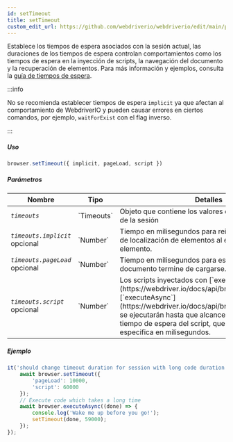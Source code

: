 ```yaml
---
id: setTimeout
title: setTimeout
custom_edit_url: https://github.com/webdriverio/webdriverio/edit/main/packages/webdriverio/src/commands/browser/setTimeout.ts
---
```


Establece los tiempos de espera asociados con la sesión actual, las duraciones de los tiempos de espera controlan comportamientos como los tiempos de espera en la inyección de scripts, la navegación del documento y la recuperación de elementos.
Para más información y ejemplos, consulta la [guía de tiempos de espera](https://webdriver.io/docs/timeouts#selenium-timeouts).

:::info

No se recomienda establecer tiempos de espera `implicit` ya que afectan al comportamiento de WebdriverIO y pueden causar errores en ciertos comandos, por ejemplo, `waitForExist` con el flag inverso.

:::

##### Uso

```js
browser.setTimeout({ implicit, pageLoad, script })
```

##### Parámetros

<table>
  <thead>
    <tr>
      <th>Nombre</th><th>Tipo</th><th>Detalles</th>
    </tr>
  </thead>
  <tbody>
    <tr>
      <td><code><var>timeouts</var></code></td>
      <td>`Timeouts`</td>
      <td>Objeto que contiene los valores de tiempo de espera de la sesión</td>
    </tr>
    <tr>
      <td><code><var>timeouts.implicit</var></code><br /><span className="label labelWarning">opcional</span></td>
      <td>`Number`</td>
      <td>Tiempo en milisegundos para reintentar la estrategia de localización de elementos al encontrar un elemento.</td>
    </tr>
    <tr>
      <td><code><var>timeouts.pageLoad</var></code><br /><span className="label labelWarning">opcional</span></td>
      <td>`Number`</td>
      <td>Tiempo en milisegundos para esperar a que el documento termine de cargarse.</td>
    </tr>
    <tr>
      <td><code><var>timeouts.script</var></code><br /><span className="label labelWarning">opcional</span></td>
      <td>`Number`</td>
      <td>Los scripts inyectados con [`execute`](https://webdriver.io/docs/api/browser/execute) o [`executeAsync`](https://webdriver.io/docs/api/browser/executeAsync) se ejecutarán hasta que alcancen la duración del tiempo de espera del script, que también se especifica en milisegundos.</td>
    </tr>
  </tbody>
</table>

##### Ejemplo

```js title="setTimeout.js"
it('should change timeout duration for session with long code duration', async () => {
    await browser.setTimeout({
        'pageLoad': 10000,
        'script': 60000
    });
    // Execute code which takes a long time
    await browser.executeAsync((done) => {
        console.log('Wake me up before you go!');
        setTimeout(done, 59000);
    });
});
```